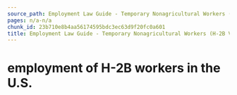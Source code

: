 ```yaml
---
source_path: Employment Law Guide - Temporary Nonagricultural Workers (H-2B Visas).md
pages: n/a-n/a
chunk_id: 23b710e8b4aa56174595bdc3ec63d9f20fc0a601
title: Employment Law Guide - Temporary Nonagricultural Workers (H-2B Visas)
---
```

# employment of H-2B workers in the U.S.
